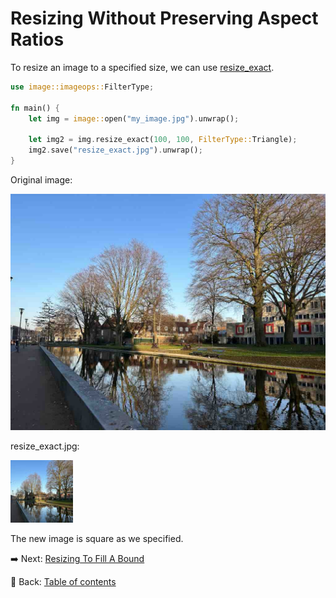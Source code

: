 # Resizing Without Preserving Aspect Ratios

To resize an image to a specified size, we can use [resize_exact](https://docs.rs/image/latest/image/enum.DynamicImage.html#method.resize_exact).

```rust
use image::imageops::FilterType;

fn main() {
    let img = image::open("my_image.jpg").unwrap();

    let img2 = img.resize_exact(100, 100, FilterType::Triangle);
    img2.save("resize_exact.jpg").unwrap();
}
```

Original image:

![my_image](./image/my_image.jpg)

resize_exact.jpg:

![resize_exact](./image/resize_exact.jpg)

The new image is square as we specified.

:arrow_right:  Next: [Resizing To Fill A Bound](./resizing_to_fill_a_bound.md)

:blue_book: Back: [Table of contents](./../README.md)
